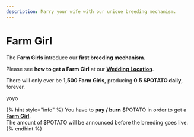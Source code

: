 ```yaml
---
description: Marry your wife with our unique breeding mechanism.
---
```


# Farm Girl

The **Farm Girls** introduce our **first breeding mechanism.**&#x20;

Please see **how to get a Farm Girl** at our [**Wedding Location**](../locations/wedding-location.md).

There will only ever be **1,500 Farm Girls**, producing **0.5 $POTATO daily**, forever.



yoyo

{% hint style="info" %}
You have to **pay / burn** $POTATO in order to get a [**Farm Girl**](farm-girl.md).\
The amount of $POTATO will be announced before the breeding goes live.
{% endhint %}
